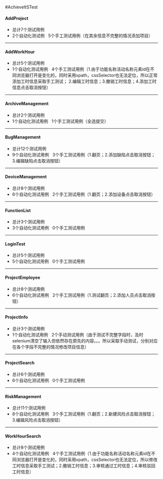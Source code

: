 #AchieveItSTest
#### AddProject
* 总计7个测试用例
* 2个自动化测试例&nbsp;&nbsp;&nbsp;5个手工测试用例（在其余信息不完整的情况添加项目）
---
#### AddWorkHour
* 总计5个测试用例
* 1个自动化测试用例&nbsp;&nbsp;&nbsp;4个手工测试用例（1.由于功能名称活动名称元素id在不同浏览器打开是变化的，同时采用xpath，cssSelector也无法定位，所以正常添加工时信息采取手工测试；
    2.编辑工时信息；3.撤销工时信息；4.添加工时信息点击取消按钮）
---
#### ArchiveManagement
* 总计2个测试用例
* 1个自动化测试用例&nbsp;&nbsp;&nbsp;1个手工测试用例（全选提交）
 ---
#### BugManagement
* 总计12个测试用例
* 9个自动化测试用例&nbsp;&nbsp;&nbsp;3个手工测试用例（1.翻页；2.添加缺陷点击取消按钮；3.编辑缺陷点击取消按钮）
 ---
#### DeviceManagement
* 总计8个测试用例
* 6个自动化测试用例&nbsp;&nbsp;&nbsp;2个手工测试用例（1.翻页；2.添加设备点击取消按钮） 
 ---
#### FunctionList
* 总计3个测试用例
* 3个自动化测试用例&nbsp;&nbsp;&nbsp;0个手工测试用例 
---
#### LoginTest
* 总计5个测试用例
* 5个自动化测试用例&nbsp;&nbsp;&nbsp;0个手工测试用例
---
#### ProjectEmployee
* 总计8个测试用例
* 6个自动化测试用例&nbsp;&nbsp;&nbsp;2个手工测试用例（1.测试翻页；2.添加人员点击取消按钮）
---
#### ProjectInfo
* 总计3个测试用例
* 1个自动化测试用例&nbsp;&nbsp;&nbsp;2个手动测试用例（由于测试不完整字段时，及时selenium清空了输入但依然存在原先的内容。。。所以采取手动测试，分别对应在各个字段不完整的情况修改项目信息）
---
#### ProjectSearch
* 总计6个测试用例
* 6个自动化测试用例&nbsp;&nbsp;&nbsp;0个手工测试用例
---
#### RiskManagement
* 总计11个测试用例
* 8个自动化测试用例&nbsp;&nbsp;&nbsp;3个手工测试用例（1.翻页；2.新建风险点击取消按钮；3.编辑风险点击取消按钮）
---
#### WorkHourSearch
* 总计8个测试用例
* 4个自动化测试用例&nbsp;&nbsp;&nbsp;4个手工测试用例（1.由于功能名称活动名称元素id在不同浏览器打开是变化的，同时采用xpath，cssSelector也无法定位，所以修改工时信息采取手工测试；2.撤销工时信息；3.审核通过工时信息；4.审核驳回工时信息）
